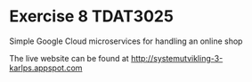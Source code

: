 # Exercise 8 TDAT3025

Simple Google Cloud microservices for handling an online shop

The live website can be found at http://systemutvikling-3-karlps.appspot.com
